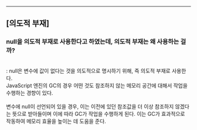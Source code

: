 
<br>

***
## **[의도적 부재]**
### **null을 의도적 부재로 사용한다고 하였는데, 의도적 부재는 왜 사용하는 걸까?**

<br>
: null은 변수에 값이 없다는 것을 의도적으로 명시하기 위해, 즉 의도적 부재로 사용한다. <br>
JavaScript 엔진의 GC의 경우 어떤 것도 참조하지 않는 메모리 공간에 대해서 작업을 수행하는 경향이 있다. <br><br>
변수에 null이 선언되어 있을 경우, 이는 이전에 있던 참조값을 더 이상 참조하지 않겠다는 뜻으로 받아들이며 이에 따라 GC가 작업을 수행하게 된다. 이는 GC가 효과적으로 작동하여 메모리 효율을 높이는 데 도움을 준다.